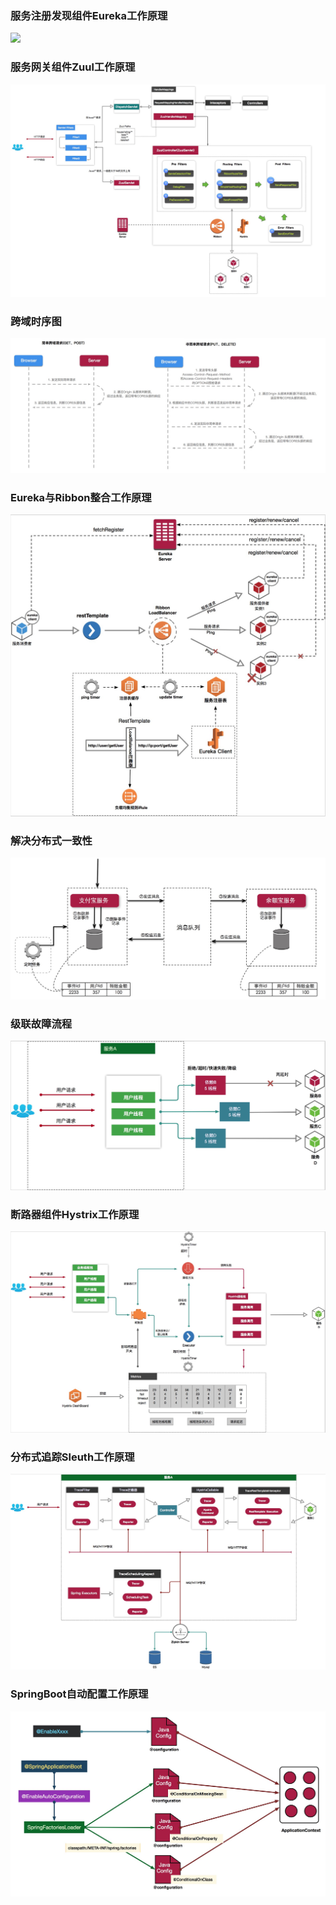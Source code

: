 ### 服务注册发现组件Eureka工作原理



![](/images/5a9e18700001cef620241508.png)



### 服务网关组件Zuul工作原理

![](images/5a9e1aff0001958020501386.png)



### 跨域时序图

![](images/5a9e1af60001bbdf19700844.png)





### Eureka与Ribbon整合工作原理

![](images/5a9e18bb0001041314161356.png)





### 解决分布式一致性

![](images/5a9e19780001b60724521106.png)







### 级联故障流程

![](images/5a9e191c00015e9023561118.png)





### 断路器组件Hystrix工作原理

![](images/5a9e1a700001d3fc19701258.png)



### 分布式追踪Sleuth工作原理

![](images/5a9e1a41000127ad19881238.png)





### SpringBoot自动配置工作原理

![](images/5a9e19d80001098e18981114.png)





















































































